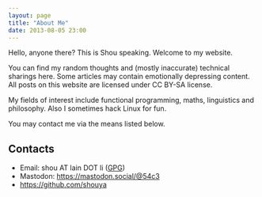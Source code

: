 ```yaml
---
layout: page
title: "About Me"
date: 2013-08-05 23:00
---
```


Hello, anyone there? This is Shou speaking. Welcome to my website.

You can find my random thoughts and (mostly inaccurate) technical sharings here. Some articles may contain emotionally depressing content. All posts on this website are licensed under CC BY-SA license.

My fields of interest include functional programming, maths, linguistics and philosophy. Also I sometimes hack Linux for fun.

You may contact me via the means listed below.

## Contacts

* Email: shou<span
  style="display: inline-block; overflow: hidden; width: 0px; height: 0px;">NO-SPAM</span> AT lain DOT li
  ([GPG](/gpg-pubkey.asc))
* Mastodon: https://mastodon.social/@54c3
* https://github.com/shouya

<!--* t.me/eosiziksW -->
<!--* twitter.com/54c3_ *-->
